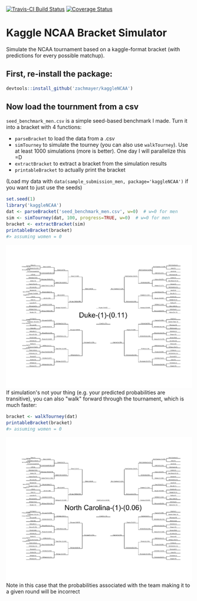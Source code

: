<!-- README.md is generated from README.Rmd. Please edit that file -->
[![Travis-CI Build Status](https://travis-ci.org/zachmayer/kaggleNCAA.png?branch=master)](https://travis-ci.org/zachmayer/kaggleNCAA) [![Coverage Status](https://coveralls.io/repos/zachmayer/kaggleNCAA/badge.svg?branch=master)](https://coveralls.io/r/zachmayer/kaggleNCAA?branch=master)

Kaggle NCAA Bracket Simulator
=============================

Simulate the NCAA tournament based on a kaggle-format bracket (with predictions for every possible matchup).

First, re-install the package:
------------------------------

``` r
devtools::install_github('zachmayer/kaggleNCAA')
```

Now load the tournment from a csv
---------------------------------

`seed_benchmark_men.csv` is a simple seed-based benchmark I made. Turn it into a bracket with 4 functions:

-   `parseBracket` to load the data from a .csv
-   `simTourney` to simulate the tourney (you can also use `walkTourney`). Use at least 1000 simulations (more is better). One day I will parallelize this =D
-   `extractBracket` to extract a bracket from the simulation results
-   `printableBracket` to actually print the bracket

(Load my data with `data(sample_submission_men, package='kaggleNCAA')` if you want to just use the seeds)

``` r
set.seed(1)
library('kaggleNCAA')
dat <- parseBracket('seed_benchmark_men.csv', w=0)  # w=0 for men
sim <- simTourney(dat, 100, progress=TRUE, w=0)  # w=0 for men
bracket <- extractBracket(sim)
printableBracket(bracket)
#> assuming women = 0
```

![](README-sim_bracket-1.png) If simulation's not your thing (e.g. your predicted probabilities are transitive), you can also "walk" forward through the tournament, which is much faster:

``` r
bracket <- walkTourney(dat)
printableBracket(bracket)
#> assuming women = 0
```

![](README-walk_bracket-1.png) Note in this case that the probabilities associated with the team making it to a given round will be incorrect
